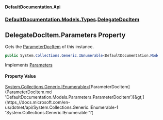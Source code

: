 #### [DefaultDocumentation.Api](index.md 'index')
### [DefaultDocumentation.Models.Types](index.md#DefaultDocumentation.Models.Types 'DefaultDocumentation.Models.Types').[DelegateDocItem](DelegateDocItem.md 'DefaultDocumentation.Models.Types.DelegateDocItem')

## DelegateDocItem.Parameters Property

Gets the [ParameterDocItem](ParameterDocItem.md 'DefaultDocumentation.Models.Parameters.ParameterDocItem') of this instance.

```csharp
public System.Collections.Generic.IEnumerable<DefaultDocumentation.Models.Parameters.ParameterDocItem> Parameters { get; }
```

Implements [Parameters](IParameterizedDocItem.Parameters.md 'DefaultDocumentation.Models.IParameterizedDocItem.Parameters')

#### Property Value
[System.Collections.Generic.IEnumerable&lt;](https_//docs.microsoft.com/en-us/dotnet/api/System.Collections.Generic.IEnumerable-1 'System.Collections.Generic.IEnumerable`1')[ParameterDocItem](ParameterDocItem.md 'DefaultDocumentation.Models.Parameters.ParameterDocItem')[&gt;](https_//docs.microsoft.com/en-us/dotnet/api/System.Collections.Generic.IEnumerable-1 'System.Collections.Generic.IEnumerable`1')